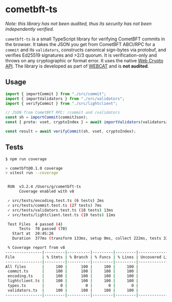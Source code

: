 # cometbft-ts

*Note: this library has not been audited, thus its security has not been independently verified.*

`cometbft-ts` is a small TypeScript library for verifying CometBFT commits in the browser. It takes the JSON you get from CometBFT ABCI/RPC for a `commit` and its `validators`, constructs canonical sign-bytes via protobuf, and verifies Ed25519 signatures and >2/3 quorum. It is verification-only and throws on any cryptographic or format error. It uses the native [Web Crypto API](https://developer.mozilla.org/en-US/docs/Web/API/Web_Crypto_API). The library is developed as part of [WEBCAT](https://github.com/freedomofpress/webcat) and is **not audited**.

## Usage

```ts
import { importCommit } from "./src/commit";
import { importValidators } from "./src/validators";
import { verifyCommit } from "./src/lightclient";

// JSON from CometBFT RPC: /commit and /validators
const sh = importCommit(commitJson);
const { proto: vset, cryptoIndex } = await importValidators(validatorsJson);

const result = await verifyCommit(sh, vset, cryptoIndex);
```

## Tests

```bash
$ npm run coverage

> cometbft@0.1.0 coverage
> vitest run --coverage


 RUN  v3.2.4 /Users/g/cometbft-ts
      Coverage enabled with v8

 ✓ src/tests/encoding.test.ts (6 tests) 2ms
 ✓ src/tests/commit.test.ts (27 tests) 7ms
 ✓ src/tests/validators.test.ts (18 tests) 13ms
 ✓ src/tests/lightclient.test.ts (19 tests) 11ms

 Test Files  4 passed (4)
      Tests  70 passed (70)
   Start at  20:45:26
   Duration  377ms (transform 133ms, setup 0ms, collect 222ms, tests 33ms, environment 0ms, prepare 241ms)

 % Coverage report from v8
----------------|---------|----------|---------|---------|-------------------
File            | % Stmts | % Branch | % Funcs | % Lines | Uncovered Line #s 
----------------|---------|----------|---------|---------|-------------------
All files       |     100 |      100 |     100 |     100 |                   
 commit.ts      |     100 |      100 |     100 |     100 |                   
 encoding.ts    |     100 |      100 |     100 |     100 |                   
 lightclient.ts |     100 |      100 |     100 |     100 |                   
 types.ts       |       0 |        0 |       0 |       0 |                   
 validators.ts  |     100 |      100 |     100 |     100 |                   
----------------|---------|----------|---------|---------|-------------------
```
